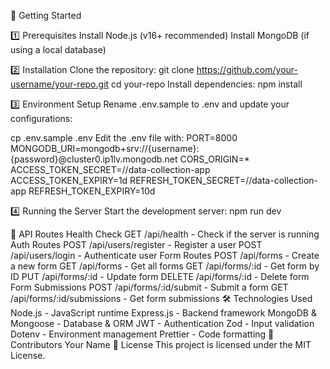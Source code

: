🚀 Getting Started

1️⃣ Prerequisites
Install Node.js (v16+ recommended)
Install MongoDB (if using a local database)

2️⃣ Installation
Clone the repository:
git clone https://github.com/your-username/your-repo.git
cd your-repo
Install dependencies:
npm install

3️⃣ Environment Setup
Rename .env.sample to .env and update your configurations:

cp .env.sample .env
Edit the .env file with:
PORT=8000
MONGODB_URI=mongodb+srv://{username}:{password}@cluster0.ip1lv.mongodb.net
CORS_ORIGIN=*
ACCESS_TOKEN_SECRET=//data-collection-app
ACCESS_TOKEN_EXPIRY=1d
REFRESH_TOKEN_SECRET=//data-collection-app
REFRESH_TOKEN_EXPIRY=10d

4️⃣ Running the Server
Start the development server:
npm run dev

📡 API Routes
Health Check
GET /api/health - Check if the server is running
Auth Routes
POST /api/users/register - Register a user
POST /api/users/login - Authenticate user
Form Routes
POST /api/forms - Create a new form
GET /api/forms - Get all forms
GET /api/forms/:id - Get form by ID
PUT /api/forms/:id - Update form
DELETE /api/forms/:id - Delete form
Form Submissions
POST /api/forms/:id/submit - Submit a form
GET /api/forms/:id/submissions - Get form submissions
🛠 Technologies Used
Node.js - JavaScript runtime
Express.js - Backend framework
MongoDB & Mongoose - Database & ORM
JWT - Authentication
Zod - Input validation
Dotenv - Environment management
Prettier - Code formatting
👥 Contributors
Your Name
📜 License
This project is licensed under the MIT License.

